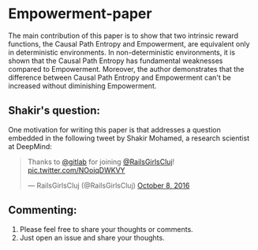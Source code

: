 # Empowerment-paper
The main contribution of this paper is to show that two intrinsic reward functions, the Causal Path Entropy and Empowerment, are equivalent only in deterministic environments. In non-deterministic environments, it is shown that the Causal Path Entropy has fundamental weaknesses compared to Empowerment. Moreover, the author demonstrates that the difference between Causal Path Entropy and Empowerment can't be increased without diminishing Empowerment.

## Shakir's question:

One motivation for writing this paper is that addresses a question embedded in the following tweet by Shakir Mohamed, a research scientist at DeepMind:

<blockquote class="twitter-tweet" data-partner="tweetdeck"><p lang="en" dir="ltr">Thanks to <a href="https://twitter.com/gitlab">@gitlab</a> for joining <a href="https://twitter.com/RailsGirlsCluj">@RailsGirlsCluj</a>! <a href="https://t.co/NOoiqDWKVY">pic.twitter.com/NOoiqDWKVY</a></p>&mdash; RailsGirlsCluj (@RailsGirlsCluj) <a href="https://twitter.com/RailsGirlsCluj/status/784847271645028352">October 8, 2016</a></blockquote>
<script async src="//platform.twitter.com/widgets.js" charset="utf-8"></script>

## Commenting:
1. Please feel free to share your thoughts or comments. 
2. Just open an issue and share your thoughts. 
